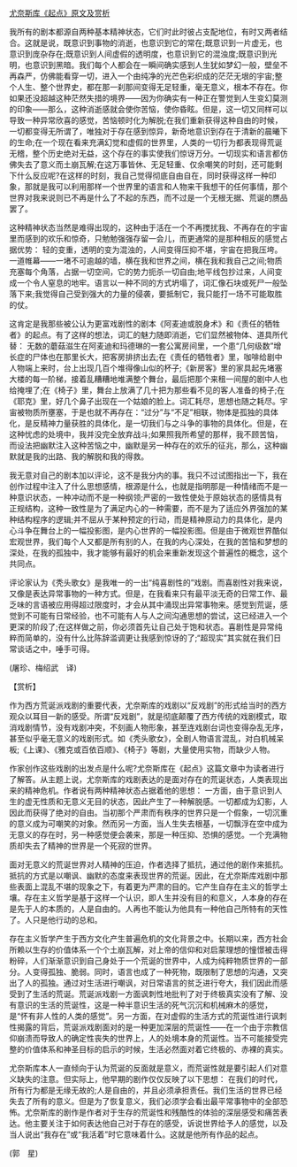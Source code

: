 [尤奈斯库《起点》原文及赏析](https://www.vrrw.net/wx/12344.html)

我所有的剧本都源自两种基本精神状态，它们时此时彼占支配地位，有时又两者结合。这就是说，既意识到事物的消逝，也意识到它的常在;既意识到一片虚无，也意识到庞杂存在;既意识到人间虚假的透明度，也意识到它的混浊度;既意识到光明，也意识到黑暗。我们每个人都会在一瞬间确实感到人生犹如梦幻一般，壁垒不再森严，仿佛能看穿一切，进入一个由纯净的光芒色彩织成的茫茫无垠的宇宙;整个人生、整个世界史，都在那一刹那间变得无足轻重，毫无意义，根本不存在。你如果还没超越这种茫然失措的境界——因为你确实有一种正在警觉到人生变幻莫测的印象——那么，这种消逝感就会使你苦恼，使你昏眩。但是，这一切又同样可以导致一种异常欣喜的感觉，苦恼顿时化为解脱;在我们重新获得这种自由的时候，一切都变得无所谓了，唯独对于存在感到惊异，新奇地意识到存在于清新的晨曦下的生命;在一个现在看来充满幻觉和虚假的世界里，人类的一切行为都表现得荒诞无稽，整个历史绝对无益，这个存在的事实使我们惊讶万分。一切现实和语言都仿佛失去了意义而土崩瓦解;在这万事皆休、无足轻重、仅余嘲笑的时刻，还可能剩下什么反应呢?在这样的时刻，我自己觉得彻底自由自在，同时获得这样一种印象，那就是我可以利用那样一个世界里的语言和人物来干我想干的任何事情，那个世界对我来说则已不再是什么了不起的东西，而不过是一个无根无据、荒诞的赝品罢了。

这种精神状态当然是难得出现的，这种由于活在一个不再搅扰我、不再存在的宇宙里而感到的欢乐和惊奇，只勉勉强强存留一会儿，而更通常的是那种相反的感觉占据优势： 轻的变重，透明的变为混浊的，人间变得压抑不堪，宇宙在把我压垮。一道帷幕——一堵不可逾越的墙，横在我和世界之间，横在我和我自己之间;物质充塞每个角落，占据一切空间，它的势力扼杀一切自由;地平线包抄过来，人间变成一个令人窒息的地牢。语言以一种不同的方式坍塌了，词汇像石块或死尸一般坠落下来;我觉得自己受到强大的力量的侵袭，要抵制它，我只能打一场不可能取胜的仗。



这肯定是我那些被公认为更富戏剧性的剧本《阿麦迪或脱身术》和《责任的牺牲者》的起点。有了这样的想法，词汇的魅力随即消逝，它们显然被物体、道具所代替： 无数的蘑菇滋生在阿麦迪和玛德琳的一套公寓房间里，一个患“几何级数”增长症的尸体也在那里长大，把客房排挤出去;在《责任的牺牲者》里，咖啡给剧中人物端上来时，台上出现几百个堆得像山似的杯子;《新房客》里的家具起先堵塞大楼的每一阶梯，接着乱糟糟地堆满整个舞台，最后把那个来租一间屋的剧中人也给掩埋了;在《椅子》里，舞台上放满了几十把为那些看不见的客人准备的椅子;在《耶克》里，好几个鼻子出现在一个姑娘的脸上。词汇耗尽，思想也随之耗尽。宇宙被物质所壅塞，于是也就不再存在：“过分”与“不足”相联，物体是孤独的具体化，是反精神力量获胜的具体化，是一切我们与之斗争的事物的具体化。但是，在这种忧虑的处境中，我并没完全放弃战斗;如果照我所希望的那样，我不顾苦恼，而设法把幽默注入这种苦恼之中，幽默是另一种存在的欢乐的征兆，那么，这种幽默就是我的出路、我的解脱和我的得救。

我无意对自己的剧本加以评论，这不是我分内的事。我只不过试图指出一下，我在创作过程中注入了什么思想感情，根源是什么，也就是指明那是一种情绪而不是一种意识状态，一种冲动而不是一种纲领;严密的一致性使处于原始状态的感情具有正规结构，这种一致性是为了满足内心的一种需要，而不是为了适应外界强加的某种结构程序的逻辑;并不屈从于某种预定的行动，而是精神原动力的具体化，是内心斗争在舞台上的一幅投影图，是内心世界的一幅投影图。但是由于微观世界酷似宏观世界，我们每个人又都是所有别的人，在我的内心深处，在我的苦恼和梦想的深处，在我的孤独中，我才能够有最好的机会来重新发现这个普遍性的概念，这个共同点。

评论家认为《秃头歌女》是我唯一的一出“纯喜剧性的”戏剧。而喜剧性对我来说，又像是表达异常事物的一种方式。但是，在我看来只有最平淡无奇的日常工作、最乏味的言语被应用得超过限度时，才会从其中涌现出异常事物来。感觉到荒诞，感觉到不可能有日常经验，也不可能有人与人之间沟通思想的尝试，这已经进入一个更深的阶段了;在这样做之前，你必须首先让自己处于饱和状态。喜剧性是异常纯粹而简单的，没有什么比陈辞滥调更让我感到惊讶的了;“超现实”其实就在我们日常谈话之中，唾手可得。

(屠珍、梅绍武　译)

【赏析】

作为西方荒诞派戏剧的重要代表，尤奈斯库的戏剧以“反戏剧”的形式给当时的西方观众以耳目一新的感受。所谓“反戏剧”，就是彻底颠覆了西方传统的戏剧模式，取消戏剧情节，没有戏剧冲突，不刻画人物形象，甚至连戏剧台词也变得杂乱无序，甚至似乎毫无意义的戏剧形式。如《秃头歌女》，全剧人物语言混乱，对白机械呆板;《上课》、《雅克或百依百顺》、《椅子》等剧，大量使用实物，而缺少人物。

作家创作这些戏剧的出发点是什么呢?尤奈斯库在《起点》这篇文章中为读者进行了解答。从主题上说，尤奈斯库的戏剧表达的是面对存在的荒诞状态，人类表现出来的精神危机。作者说有两种精神状态占据着他的思想： 一方面，由于意识到人生的虚无性质和无意义无目的状态，因此产生了一种解脱感。一切都成为幻影，人因此而获得了绝对的自由。当初那个严肃而有秩序的世界只是一个假象，一切沉重的意义成为可嘲笑的对象。然而另一方面，当人生失去根基，一切飘浮在空中成为无意义的存在时，另一种感觉便会袭来，那是一种压抑、恐惧的感觉。一个充满物质却失去了精神的世界是一个死寂的世界。

面对无意义的荒诞世界对人精神的压迫，作者选择了抵抗，通过他的剧作来抵抗。抵抗的方式是以嘲讽、幽默的态度来表现世界的荒诞。因此，在尤奈斯库戏剧中那些表面上混乱不堪的现象之下，有着更为严肃的目的。它产生自存在主义的哲学土壤。存在主义哲学是基于这样一个认识，即人生并没有目的和意义，人本身的存在是先于人的本质的，人是自由的。人再也不能认为他具有一种他自己所特有的天性了。人只是他行动的总和。

存在主义哲学产生于西方文化产生普遍危机的文化背景之中。长期以来，西方社会所赖以生存的价值体系一个个土崩瓦解，对上帝的信仰和对启蒙理想的憧憬被击得粉碎，人们渐渐意识到自己身处于一个荒诞的世界中，人成为纯粹物质世界的一部分。人变得孤独、脆弱。同时，语言也成了一种死物，既限制了思想的沟通，又突出了人的孤独。通过对生活进行嘲讽，对日常语言的贫乏进行夸大，我们因此而感受到了生活的荒诞。荒诞派戏剧一方面讽刺性地批判了对于终极真实没有了解、没有意识的生活的荒诞性，这是一种半意识生活的死气沉沉和机械麻木的感觉，是“怀有非人性的人类的感觉”。另一方面，在对虚假的生活方式的荒诞性进行讽刺性揭露的背后，荒诞派戏剧面对的是一种更加深层的荒诞性——在一个由于宗教信仰崩溃而导致人的确定性丧失的世界上，人的处境本身的荒诞性。当不可能接受完整的价值体系和神圣目标的启示的时候，生活必然面对着它终极的、赤裸的真实。

尤奈斯库本人一直倾向于认为荒诞的反面就是意义，而荒诞性就是要引起人们对意义缺失的注意。但实际上，他早期的剧作仅仅反映了以下思想： 在我们的时代，所有行为都是无缘无故的;人是自由的，并且必须承担责任。我们生活的世界已经失去了所有的意义。但是为了恢复意义，我们必须学会看出最平常事物中的全部恐怖。尤奈斯库的剧作是作者对于生存的荒诞性和残酷性的体验的深层感受和痛苦表达。他主要关注于如何表达他自己对于存在的感受，诉说世界给予人的感觉，以及当人说出“我存在”或“我活着”时它意味着什么。这就是他所有作品的起点。

(郭　星)

